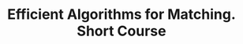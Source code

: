 ---
title: "Efficient Algorithms for Matching. Short Course"
year: 2003
pdf_url: "http://www.robots.ox.ac.uk/~phst/Powerpoint/ICCV/ICCV_tut/ICCV_tut.zip"
category: "vision"
author_list: "D. Huttenlocher, Philip H.S. Torr"
grant: "NULL"
pub_in: "Invited tutorial at Ninth International Conference on Computer Vision"
---